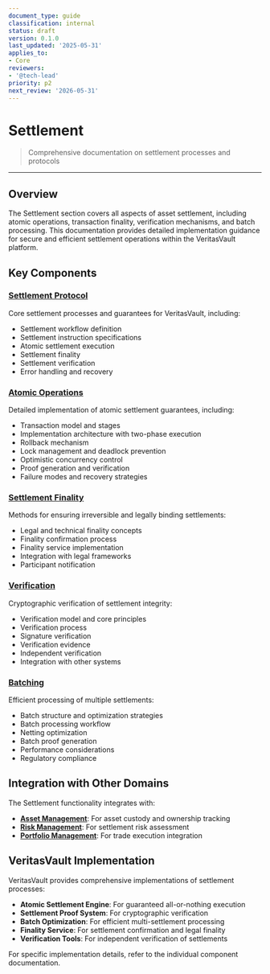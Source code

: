 ```yaml
---
document_type: guide
classification: internal
status: draft
version: 0.1.0
last_updated: '2025-05-31'
applies_to:
- Core
reviewers:
- '@tech-lead'
priority: p2
next_review: '2026-05-31'
---
```


# Settlement

> Comprehensive documentation on settlement processes and protocols

---

## Overview

The Settlement section covers all aspects of asset settlement, including atomic operations, transaction finality, verification mechanisms, and batch processing. This documentation provides detailed implementation guidance for secure and efficient settlement operations within the VeritasVault platform.

## Key Components

### [Settlement Protocol](./settlement-protocol.md)

Core settlement processes and guarantees for VeritasVault, including:

* Settlement workflow definition
* Settlement instruction specifications
* Atomic settlement execution
* Settlement finality 
* Settlement verification
* Error handling and recovery

### [Atomic Operations](./settlement-atomic-operations.md)

Detailed implementation of atomic settlement guarantees, including:

* Transaction model and stages
* Implementation architecture with two-phase execution
* Rollback mechanism
* Lock management and deadlock prevention
* Optimistic concurrency control
* Proof generation and verification
* Failure modes and recovery strategies

### [Settlement Finality](./settlement-finality.md)

Methods for ensuring irreversible and legally binding settlements:

* Legal and technical finality concepts
* Finality confirmation process
* Finality service implementation
* Integration with legal frameworks
* Participant notification

### [Verification](./settlement-verification.md)

Cryptographic verification of settlement integrity:

* Verification model and core principles
* Verification process
* Signature verification
* Verification evidence
* Independent verification
* Integration with other systems

### [Batching](./settlement-batching.md)

Efficient processing of multiple settlements:

* Batch structure and optimization strategies
* Batch processing workflow
* Netting optimization
* Batch proof generation
* Performance considerations
* Regulatory compliance

## Integration with Other Domains

The Settlement functionality integrates with:

* **[Asset Management](../index.md)**: For asset custody and ownership tracking
* **[Risk Management](../portfolio-management/index.md)**: For settlement risk assessment
* **[Portfolio Management](../portfolio-management/index.md)**: For trade execution integration

## VeritasVault Implementation

VeritasVault provides comprehensive implementations of settlement processes:

* **Atomic Settlement Engine**: For guaranteed all-or-nothing execution
* **Settlement Proof System**: For cryptographic verification
* **Batch Optimization**: For efficient multi-settlement processing
* **Finality Service**: For settlement confirmation and legal finality
* **Verification Tools**: For independent verification of settlements

For specific implementation details, refer to the individual component documentation.